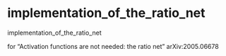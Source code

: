 # implementation_of_the_ratio_net
implementation_of_the_ratio_net

for “Activation functions are not needed: the ratio net” arXiv:2005.06678

